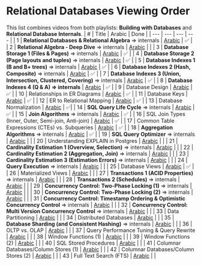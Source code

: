 # Relational Databases Viewing Order

This list combines videos from both playlists: **Building with Databases** and **Relational Database Internals**.
| # | Title | Arabic | Done |
| --- | --- | --- | --- |
| 1 | **Relational Databases & Relational Algebra** => internals | [Arabic](https://www.youtube.com/watch?v=UuCDByipiCo) | ✅ |
| 2 | **Relational Algebra - Deep Dive** => internals | [Arabic](https://www.youtube.com/watch?v=OuFS0tcQXh8) |  |
| 3 | **Database Storage 1 (Files & Pages)** => internals | [Arabic](https://youtu.be/-HtHhBQbMB4) | ✅ |
| 4 | **Database Storage 2 (Page layouts and tuples)** => internals | [Arabic](https://youtu.be/8-LJyyAjOhE) | ✅ |
| 5 | **Database Indexes 1 (B and B+ trees)** => internals | [Arabic](https://youtu.be/1ZhBULsbZGw) | ✅ |
| 6 | **Database Indexes 2 (Hash, Composite)** => internals | [Arabic](https://youtu.be/ddWoqXw6Qic) | ✅ |
| 7 | **Database Indexes 3 (Union, Intersection, Clustered, Covering)** => internals | [Arabic](https://youtu.be/KTEViriyc-Q) | ✅ |
| 8 | **Database Indexes 4 (Q & A) => internals** | [Arabic](https://youtu.be/wY_SxRMLTvA) | ✅ |
| 9 | Database Design | [Arabic](https://youtu.be/gZ5iYMkrcfQ) | ✅ |
| 10 | Relationships in ER Diagrams | [Arabic](https://youtu.be/hp1gX4kh3lw) | ✅ |
| 11 | Database Keys | [Arabic](https://youtu.be/kgpiD3Z_swg) | ✅ |
| 12 | ER to Relational Mapping | [Arabic](https://youtu.be/3E_FTJ1KFyg) | ✅ |
| 13 | Database Normalization | [Arabic](https://youtu.be/1HEHa_EJa0k) | ✅|
| 14 | **SQL Query Life Cycle** => internals | [Arabic](https://youtu.be/SEKF4u6Ovyw) | ✅ |
| 15 | **Join Algorithms** => internals | [Arabic](https://youtu.be/oVeo3i5ExaA) | ✅ |
| 16 | SQL Join Types (Inner, Outer, Semi-join, Anti-join) | [Arabic](https://youtu.be/4RmzfVUVxYI) | ✅ |
| 17 | Common Table Expressions (CTEs) vs. Subqueries | [Arabic](https://youtu.be/bdKIwDv9Owc) | ✅ |
| 18 | **Aggregation Algorithms** => internals | [Arabic](https://youtu.be/dHOYDnqJ9HY) | ✅ |
| 19 | **SQL Query Optimizer** => internals | [Arabic](https://youtu.be/iAxFGRbAh8s) |  |
| 20 | Understanding EXPLAIN in Postgres | [Arabic](https://youtu.be/12puiczFlz8) |  |
| 21 | **Cardinality Estimation 1 (Overview, Selection)** => internals | [Arabic](https://youtu.be/PPDDLS5NSyM) |  |
| 22 | **Cardinality Estimation 2 (Aggregation, Join)** => internals | [Arabic](https://youtu.be/QwqNuRSLE3M) |  |
| 23 | **Cardinality Estimation 3 (Estimation Errors)** => internals | [Arabic](https://youtu.be/ZD0ZarOR438) |  |
| 24 | **Query Execution** => internals | [Arabic](https://youtu.be/Hl0SwV1RFFs) |  |
| 25 | Database Views | [Arabic](https://youtu.be/tBqbzeV_EkI) | ✅ |
| 26 | Materialized Views | [Arabic](https://youtu.be/qcJiNoQxHQg) |  |
| 27 | **Transactions 1 (ACID Properties)** => internals | [Arabic](https://www.youtube.com/watch?v=ziH5Y4tvQJE) |  |
| 28 | **Transactions 2 (Schedules)** => internals | [Arabic](https://youtu.be/KRZTwTWiUek) |  |
| 29 | **Concurrency Control: Two-Phase Locking (1)** => internals | [Arabic](https://youtu.be/s8w-GplT6K4) | |
| 30 | **Concurrency Control: Two-Phase Locking (2)** => internals | [Arabic](https://youtu.be/4Ll7zlC9f4w) |  |
| 31 | **Concurrency Control: Timestamp Ordering & Optimistic Concurrency Control** => internals | [Arabic](https://youtu.be/f6sl5XFnAr4) | |
| 32 | **Concurrency Control: Multi Version Concurrency Control** => internals | [Arabic](https://youtu.be/RDry1RyIw1s) |  |
| 33 | Data Partitioning | [Arabic](https://youtu.be/XnCnIWMxEhA) | |
| 34 | Distributed Databases | [Arabic](https://youtu.be/LujY8mdibGk) | |
| 35 | **Database Sharding (and Consistent Hashing)** => internals | [Arabic](https://youtu.be/-GXQwCIRANA) |  |
| 36 | OLTP vs. OLAP | [Arabic](https://youtu.be/MMrx03rQbGg) |  |
| 37 | Query Performance Tuning & Query Rewrite | [Arabic](https://youtu.be/RtXQug0DuVo) |  |
| 38 | Window Functions (1) | [Arabic](https://youtu.be/eOVmvztKP4o) |  |
| 39 | Window Functions (2) | [Arabic](https://youtu.be/Y-nYllYu83Q) |  |
| 40 | SQL Stored Procedures | [Arabic](https://youtu.be/4nBPnPg-als) |  |
| 41 | Columnar Databases/Column Stores (1) | [Arabic](https://youtu.be/8bDJPLhleeo) |  |
| 42 | Columnar Databases/Column Stores (2) | [Arabic](https://youtu.be/4IJ9hK4BuiI) |  |
| 43 | Full Text Search (FTS) | [Arabic](https://youtu.be/UfWDzLus1yY) |  |
